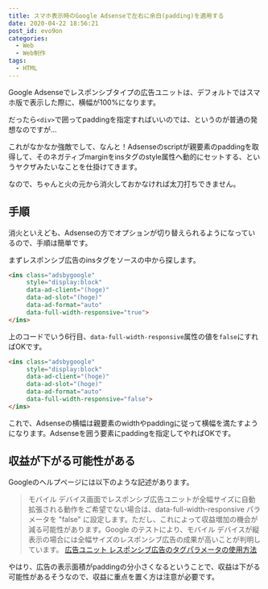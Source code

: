 ```yaml
---
title: スマホ表示時のGoogle Adsenseで左右に余白(padding)を適用する
date: 2020-04-22 18:56:21
post_id: evo9on
categories:
  - Web
  - Web制作
tags:
  - HTML
---
```


Google Adsenseでレスポンシブタイプの広告ユニットは、デフォルトではスマホ版で表示した際に、横幅が100%になります。

だったら`<div>`で囲ってpaddingを指定すればいいのでは、というのが普通の発想なのですが...

これがなかなか強敵でして、なんと！Adsenseのscriptが親要素のpaddingを取得して、そのネガティブmarginをinsタグのstyle属性へ動的にセットする、というヤクザみたいなことを仕掛けてきます。

なので、ちゃんと火の元から消火しておかなければ太刀打ちできません。



## 手順

消火といえども、Adsenseの方でオプションが切り替えられるようになっているので、手順は簡単です。

まずレスポンシブ広告のinsタグをソースの中から探します。

```html
<ins class="adsbygoogle"
     style="display:block"
     data-ad-client="(hoge)"
     data-ad-slot="(hoge)"
     data-ad-format="auto"
     data-full-width-responsive="true">
</ins>
```


上のコードでいう6行目、`data-full-width-responsive`属性の値を`false`にすればOKです。

```html
<ins class="adsbygoogle"
     style="display:block"
     data-ad-client="(hoge)"
     data-ad-slot="(hoge)"
     data-ad-format="auto"
     data-full-width-responsive="false">
</ins>
```

これで、Adsenseの横幅は親要素のwidthやpaddingに従って横幅を満たすようになります。Adsenseを囲う要素にpaddingを指定してやればOKです。


## 収益が下がる可能性がある

Googleのヘルプページには以下のような記述があります。

> モバイル デバイス画面でレスポンシブ広告ユニットが全幅サイズに自動拡張される動作をご希望でない場合は、data-full-width-responsive パラメータを "false" に設定します。ただし、これによって収益増加の機会が減る可能性があります。Google のテストにより、モバイル デバイスが縦表示の場合には全幅サイズのレスポンシブ広告の成果が高いことが判明しています。
> [広告ユニット レスポンシブ広告のタグパラメータの使用方法](https://support.google.com/adsense/answer/9183460?hl=ja)

やはり、広告の表示面積がpaddingの分小さくなるということで、収益は下がる可能性があるそうなので、収益に重点を置く方は注意が必要です。
